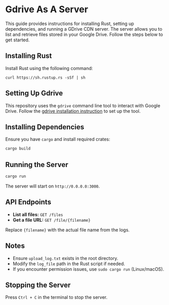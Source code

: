 # Gdrive As A Server

This guide provides instructions for installing Rust, setting up dependencies, and running a GDrive CDN server. The server allows you to list and retrieve files stored in your Google Drive. Follow the steps below to get started.

## Installing Rust
Install Rust using the following command:
```
curl https://sh.rustup.rs -sSf | sh
```

## Setting Up Gdrive 

This repository uses the `gdrive` command line tool to interact with Google Drive. Follow the [gdrive installation instruction](gdrive.md) to set up the tool.

## Installing Dependencies
Ensure you have `cargo` and install required crates:
```sh
cargo build
```

## Running the Server
```sh
cargo run
```

The server will start on `http://0.0.0.0:3000`.

## API Endpoints
- **List all files:** `GET /files`
- **Get a file URL:** `GET /file/{filename}`

Replace `{filename}` with the actual file name from the logs.

## Notes
- Ensure `upload_log.txt` exists in the root directory.
- Modify the `log_file` path in the Rust script if needed.
- If you encounter permission issues, use `sudo cargo run` (Linux/macOS).

## Stopping the Server
Press `Ctrl + C` in the terminal to stop the server.

